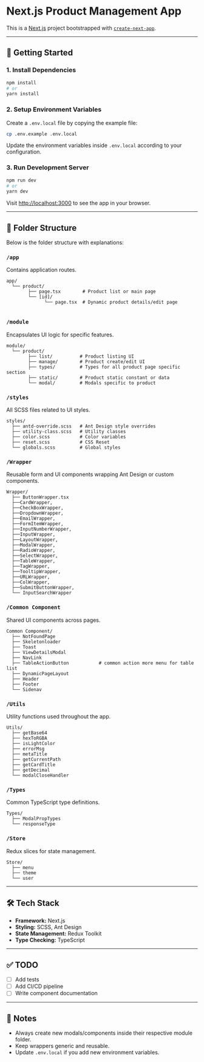 # Next.js Product Management App

This is a [Next.js](https://nextjs.org/) project bootstrapped with [`create-next-app`](https://github.com/vercel/next.js/tree/canary/packages/create-next-app).

---

## 🚀 Getting Started

### 1. Install Dependencies

```bash
npm install
# or
yarn install
```

### 2. Setup Environment Variables

Create a `.env.local` file by copying the example file:

```bash
cp .env.example .env.local
```

Update the environment variables inside `.env.local` according to your configuration.

### 3. Run Development Server

```bash
npm run dev
# or
yarn dev
```

Visit [http://localhost:3000](http://localhost:3000) to see the app in your browser.

---

## 📁 Folder Structure

Below is the folder structure with explanations:

### `/app`

Contains application routes.

```
app/
  └── product/
        ├── page.tsx        # Product list or main page
        └── [id]/
              └── page.tsx  # Dynamic product details/edit page
  
```

### `/module`

Encapsulates UI logic for specific features.

```
module/
  └── product/
        ├── list/          # Product listing UI
        ├── manage/        # Product create/edit UI
        ├── types/         # Types for all product page specific section
        ├── static/        # Product static constant or data
        └── modal/         # Modals specific to product
```

### `/styles`

All SCSS files related to UI styles.

```
styles/
  ├── antd-override.scss   # Ant Design style overrides
  ├── utility-class.scss   # Utility classes
  ├── color.scss           # Color variables
  ├── reset.scss           # CSS Reset
  └── globals.scss         # Global styles
```

### `/Wrapper`

Reusable form and UI components wrapping Ant Design or custom components.

```
Wrapper/
  ├── ButtonWrapper.tsx
  ├──CardWrapper,
  ├──CheckBoxWrapper,
  ├──DropdownWrapper,
  ├──EmailWrapper,
  ├──FormItemWrapper,
  ├──InputNumberWrapper,
  ├──InputWrapper,
  ├──LayoutWrapper,
  ├──ModalWrapper,
  ├──RadioWrapper,
  ├──SelectWrapper,
  ├──TableWrapper,
  ├──TagWrapper,
  ├──TooltipWrapper,
  ├──URLWrapper,
  ├──ColWrapper,
  ├──SubmitButtonWrapper,
  └── InputSearchWrapper
```

### `/Common Component`

Shared UI components across pages.

```
Common Component/
  ├── NotFoundPage
  ├── Skeletonloader
  ├── Toast
  ├── ViewDetailsModal
  ├── NavLink
  ├── TableActionButton           # common action more menu for table list
  ├── DynamicPageLayout
  ├── Header
  ├── Footer
  └── Sidenav
```

### `/Utils`

Utility functions used throughout the app.

```
Utils/
  ├── getBase64
  ├── hexToRGBA
  ├── isLightColor
  ├── errorMsg
  ├── metaTitle
  ├── getCurrentPath
  ├── getCardTitle
  ├── getDecimal
  └── modalCloseHandler
```

### `/Types`

Common TypeScript type definitions.

```
Types/
  ├── ModalPropTypes
  └── responseType
```

### `/Store`

Redux slices for state management.

```
Store/
  ├── menu
  ├── theme
  └── user
```

---

## 🛠 Tech Stack

- **Framework:** Next.js
- **Styling:** SCSS, Ant Design
- **State Management:** Redux Toolkit
- **Type Checking:** TypeScript

---

## ✅ TODO

- [ ] Add tests
- [ ] Add CI/CD pipeline
- [ ] Write component documentation

---

## 📌 Notes

- Always create new modals/components inside their respective module folder.
- Keep wrappers generic and reusable.
- Update `.env.local` if you add new environment variables.

